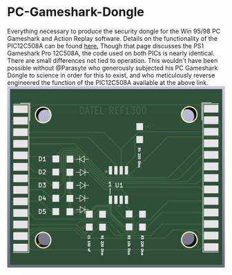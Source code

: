 # PC-Gameshark-Dongle
Everything necessary to produce the security dongle for the Win 95/98 PC Gameshark and Action Replay software. Details on the functionality of the PIC12C508A can be found [here.](https://github.com/parasyte/picard) Though that page discusses the PS1 Gameshark Pro 12C508A, the code used on both PICs is nearly identical. There are small differences not tied to operation. This wouldn't have been possible without @Parasyte who generously subjected his PC Gameshark Dongle to science in order for this to exist, and who meticulously reverse engineered the function of the PIC12C508A available at the above link.
![image](https://github.com/Modman/PC-Gameshark-Dongle/blob/main/PC%20Gameshark.png)
